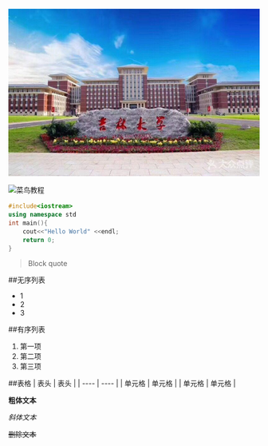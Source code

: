 ![jlu](./jlu.jpg)

![菜鸟教程](http://static.runoob.com/images/runoob-logo.png)
```C++
#include<iostream>
using namespace std
int main(){
    cout<<"Hello World" <<endl;
    return 0;
}
```
>
>Block quote

##无序列表
* 1
* 2
* 3

##有序列表
1. 第一项
2. 第二项
3. 第三项

##表格
|  表头   | 表头  |
|  ----  | ----  |
| 单元格  | 单元格 |
| 单元格  | 单元格 |

**粗体文本**

*斜体文本*

~~删除文本~~
